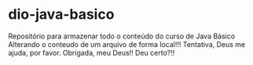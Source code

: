 # dio-java-basico
Repositório para armazenar todo o conteúdo do curso de Java Básico
Alterando o conteudo de um arquivo de forma local!!! Tentativa, Deus me ajuda, por favor. Obrigada, meu Deus!! Deu certo?!!